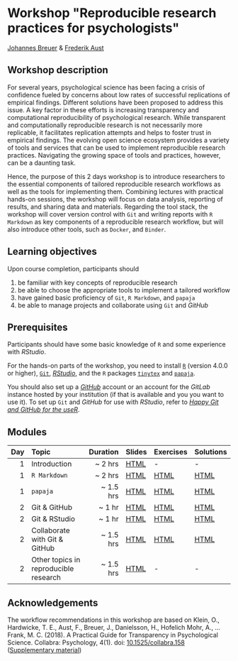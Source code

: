 # Workshop "Reproducible research practices for psychologists"

[Johannes Breuer](https://www.johannesbreuer.com/) & [Frederik Aust](http://frederikaust.com/)

## Workshop description

For several years, psychological science has been facing a crisis of confidence fueled by concerns about low rates of successful replications of empirical findings.
Different solutions have been proposed to address this issue.
A key factor in these efforts is increasing transparency and computational reproducibility of psychological research.
While transparent and computationally reproducible research is not necessarily more replicable, it facilitates replication attempts and helps to foster trust in empirical findings.
The evolving open science ecosystem provides a variety of tools and services that can be used to implement reproducible research practices.
Navigating the growing space of tools and practices, however, can be a daunting task.

Hence, the purpose of this 2 days workshop is to introduce researchers to the essential components of tailored reproducible research workflows as well as the tools for implementing them.
Combining lectures with practical hands-on sessions, the workshop will focus on data analysis, reporting of results, and sharing data and materials.
Regarding the tool stack, the workshop will cover version control with `Git` and writing reports with `R Markdown` as key components of a reproducible research workflow, but will also introduce other tools, such as `Docker`, and `Binder`.


## Learning objectives

Upon course completion, participants should

1. be familiar with key concepts of reproducible research
2. be able to choose the appropriate tools to implement a tailored workflow
3. have gained basic proficiency of `Git`, `R Markdown`, and `papaja`
4. be able to manage projects and collaborate using `Git` and *GitHub*


## Prerequisites

Participants should have some basic knowledge of `R` and some experience with *RStudio*.

For the hands-on parts of the workshop, you need to install [`R`](https://www.r-project.org/) (version 4.0.0 or higher), [`Git`](https://git-scm.com/), [*RStudio*](https://www.rstudio.com/products/rstudio/download/), and the `R` packages [`tinytex`](https://yihui.org/tinytex/) and [`papaja`](https://github.com/crsh/papaja). 

You should also set up a [*GitHub*](https://github.com/) account or an account for the *GitLab* instance hosted by your institution (if that is available and you you want to use it). To set up `Git` and *GitHub* for use with *RStudio*, refer to [*Happy Git and GitHub for the useR*](https://happygitwithr.com/).


## Modules

| Day | Topic | Duration | Slides | Exercises | Solutions |
| ---: | :---- | ------: | ------ | --------- | --------- |
| 1 | Introduction | ~ 2 hrs | [HTML](https://crsh.github.io/reproducible-research-practices-workshop/slides/1_introduction.html) | - | - |
| 1 | `R Markdown` | ~ 2 hrs | [HTML](https://crsh.github.io/reproducible-research-practices-workshop/slides/2_Intro_RMarkdown.html) | [HTML](https://crsh.github.io/reproducible-research-practices-workshop/exercises/2_rmarkdown_question.html) | [HTML](https://crsh.github.io/reproducible-research-practices-workshop/exercises/2_rmarkdown_solution.html) |
| 1 | `papaja` | ~ 1.5 hrs | [HTML](https://crsh.github.io/reproducible-research-practices-workshop/slides/3_papaja.html) | [HTML](https://crsh.github.io/reproducible-research-practices-workshop/exercises/3_papaja_question.html) | [HTML](https://crsh.github.io/reproducible-research-practices-workshop/exercises/3_papaja_solution.html) |
| 2 | Git & GitHub | ~ 1 hr | [HTML](https://crsh.github.io/reproducible-research-practices-workshop/slides/4_git_github.html) | [HTML](https://crsh.github.io/reproducible-research-practices-workshop/exercises/4_git_github_question.html) | [HTML](https://crsh.github.io/reproducible-research-practices-workshop/exercises/4_git_github_solution.html) |
| 2 | Git & RStudio | ~ 1 hr | [HTML](https://crsh.github.io/reproducible-research-practices-workshop/slides/5_Git-RStudio.html) | [HTML](https://crsh.github.io/reproducible-research-practices-workshop/exercises/5_git-rstudio_question.html) | [HTML](https://crsh.github.io/reproducible-research-practices-workshop/exercises/5_git-rstudio_solution.html) |
| 2 | Collaborate with Git & GitHub | ~ 1.5 hrs | [HTML](https://crsh.github.io/reproducible-research-practices-workshop/slides/4_git_github.html) | [HTML](https://crsh.github.io/reproducible-research-practices-workshop/exercises/6_github_collaboration_question.html) | [HTML](https://crsh.github.io/reproducible-research-practices-workshop/exercises/6_github_collaboration_solution.html) |
| 2 | Other topics in reproducible research | ~ 1.5 hrs | [HTML](https://crsh.github.io/reproducible-research-practices-workshop/slides/7_Other_Topics.html) | - | - |


## Acknowledgements

The workflow recommendations in this workshop are based on Klein, O., Hardwicke, T. E., Aust, F., Breuer, J., Danielsson, H., Hofelich Mohr, A., … Frank, M. C. (2018). A Practical Guide for Transparency in Psychological Science. Collabra: Psychology, 4(1). doi: [10.1525/collabra.158](https://doi.org/10.1525/collabra.158) ([Supplementary material](
http://psych-transparency-guide.uni-koeln.de/))
